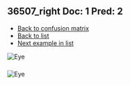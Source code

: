 ## 36507_right Doc: 1 Pred: 2
- [Back to confusion matrix](https://github.com/juliandewit/kaggle_retinopathy/blob/master/matrix.md)
- [Back to list](https://github.com/juliandewit/kaggle_retinopathy/blob/master/lists/12/list.md)
- [Next example in list](https://github.com/juliandewit/kaggle_retinopathy/blob/master/lists/12/36/36517_right.md)

![Eye](https://retinopaty.blob.core.windows.net/size1024/36507_right_1.jpeg)

### 

![Eye]()
